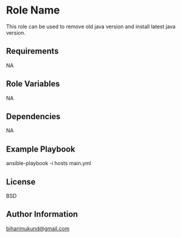 Role Name
=========

This role can be used to remove old java version and install latest java version.

Requirements
------------

NA

Role Variables
--------------

NA

Dependencies
------------

NA

Example Playbook
----------------

ansible-playbook -i hosts main.yml

License
-------

BSD

Author Information
------------------
biharimukund@gmail.com
